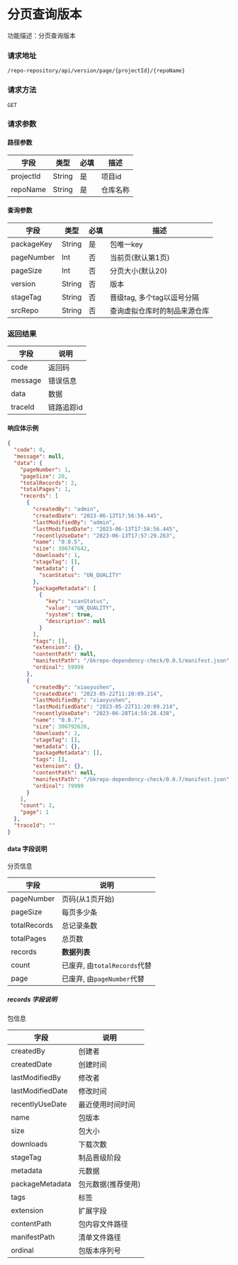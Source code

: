 # 分页查询版本

功能描述：分页查询版本

### 请求地址

```
/repo-repository/api/version/page/{projectId}/{repoName}
```

### 请求方法

`GET`

### 请求参数

#### 路径参数

| 字段        | 类型     | 必填  | 描述   |
|-----------|--------|-----|------|
| projectId | String | 是   | 项目id |
| repoName  | String | 是   | 仓库名称 |

#### 查询参数

| 字段         | 类型     | 必填  | 描述                |
|------------|--------|-----|-------------------|
| packageKey | String | 是   | 包唯一key            |
| pageNumber | Int    | 否   | 当前页(默认第1页)        |
| pageSize   | Int    | 否   | 分页大小(默认20)        |
| version    | String | 否   | 版本                |
| stageTag   | String | 否   | 晋级tag, 多个tag以逗号分隔 |
| srcRepo    | String | 否   | 查询虚拟仓库时的制品来源仓库    |

### 返回结果

| 字段      | 说明     |
|---------|--------|
| code    | 返回码    |
| message | 错误信息   |
| data    | 数据     |
| traceId | 链路追踪id |

#### 响应体示例

```json
{
  "code": 0,
  "message": null,
  "data": {
    "pageNumber": 1,
    "pageSize": 20,
    "totalRecords": 2,
    "totalPages": 1,
    "records": [
      {
        "createdBy": "admin",
        "createdDate": "2023-06-13T17:56:56.445",
        "lastModifiedBy": "admin",
        "lastModifiedDate": "2023-06-13T17:56:56.445",
        "recentlyUseDate": "2023-06-13T17:57:29.263",
        "name": "0.0.5",
        "size": 306747642,
        "downloads": 1,
        "stageTag": [],
        "metadata": {
          "scanStatus": "UN_QUALITY"
        },
        "packageMetadata": [
          {
            "key": "scanStatus",
            "value": "UN_QUALITY",
            "system": true,
            "description": null
          }
        ],
        "tags": [],
        "extension": {},
        "contentPath": null,
        "manifestPath": "/bkrepo-dependency-check/0.0.5/manifest.json",
        "ordinal": 59999
      },
      {
        "createdBy": "xiaoyushen",
        "createdDate": "2023-05-22T11:20:09.214",
        "lastModifiedBy": "xiaoyushen",
        "lastModifiedDate": "2023-05-22T11:20:09.214",
        "recentlyUseDate": "2023-06-28T14:59:28.438",
        "name": "0.0.7",
        "size": 306792628,
        "downloads": 2,
        "stageTag": [],
        "metadata": {},
        "packageMetadata": [],
        "tags": [],
        "extension": {},
        "contentPath": null,
        "manifestPath": "/bkrepo-dependency-check/0.0.7/manifest.json",
        "ordinal": 79999
      }
    ],
    "count": 2,
    "page": 1
  },
  "traceId": ""
}
```

#### data 字段说明

分页信息

| 字段           | 说明                     |
|--------------|------------------------|
| pageNumber   | 页码(从1页开始)              |
| pageSize     | 每页多少条                  |
| totalRecords | 总记录条数                  |
| totalPages   | 总页数                    |
| records      | **数据列表**               |
| count        | 已废弃, 由`totalRecords`代替 |
| page         | 已废弃, 由`pageNumber`代替   |

##### records 字段说明

包信息

| 字段               | 说明         |
|------------------|------------|
| createdBy        | 创建者        |
| createdDate      | 创建时间       |
| lastModifiedBy   | 修改者        |
| lastModifiedDate | 修改时间       |
| recentlyUseDate  | 最近使用时间时间   |
| name             | 包版本        |
| size             | 包大小        |
| downloads        | 下载次数       |
| stageTag         | 制品晋级阶段     |
| metadata         | 元数据        |
| packageMetadata  | 包元数据(推荐使用) |  
| tags             | 标签         |
| extension        | 扩展字段       |   
| contentPath      | 包内容文件路径    |
| manifestPath     | 清单文件路径     |
| ordinal          | 包版本序列号     |
